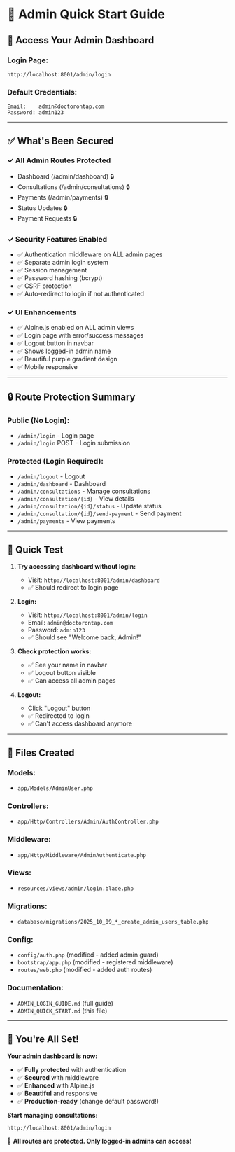 # 🚀 Admin Quick Start Guide

## 🔗 Access Your Admin Dashboard

### **Login Page:**
```
http://localhost:8001/admin/login
```

### **Default Credentials:**
```
Email:    admin@doctorontap.com
Password: admin123
```

---

## ✅ What's Been Secured

### **✓ All Admin Routes Protected**
- Dashboard (/admin/dashboard) 🔒
- Consultations (/admin/consultations) 🔒
- Payments (/admin/payments) 🔒
- Status Updates 🔒
- Payment Requests 🔒

### **✓ Security Features Enabled**
- ✅ Authentication middleware on ALL admin pages
- ✅ Separate admin login system
- ✅ Session management
- ✅ Password hashing (bcrypt)
- ✅ CSRF protection
- ✅ Auto-redirect to login if not authenticated

### **✓ UI Enhancements**
- ✅ Alpine.js enabled on ALL admin views
- ✅ Login page with error/success messages
- ✅ Logout button in navbar
- ✅ Shows logged-in admin name
- ✅ Beautiful purple gradient design
- ✅ Mobile responsive

---

## 🔒 Route Protection Summary

### **Public (No Login):**
- `/admin/login` - Login page
- `/admin/login` POST - Login submission

### **Protected (Login Required):**
- `/admin/logout` - Logout
- `/admin/dashboard` - Dashboard
- `/admin/consultations` - Manage consultations
- `/admin/consultation/{id}` - View details
- `/admin/consultation/{id}/status` - Update status
- `/admin/consultation/{id}/send-payment` - Send payment
- `/admin/payments` - View payments

---

## 🎯 Quick Test

1. **Try accessing dashboard without login:**
   - Visit: `http://localhost:8001/admin/dashboard`
   - ✅ Should redirect to login page

2. **Login:**
   - Visit: `http://localhost:8001/admin/login`
   - Email: `admin@doctorontap.com`
   - Password: `admin123`
   - ✅ Should see "Welcome back, Admin!"

3. **Check protection works:**
   - ✅ See your name in navbar
   - ✅ Logout button visible
   - ✅ Can access all admin pages

4. **Logout:**
   - Click "Logout" button
   - ✅ Redirected to login
   - ✅ Can't access dashboard anymore

---

## 📁 Files Created

### **Models:**
- `app/Models/AdminUser.php`

### **Controllers:**
- `app/Http/Controllers/Admin/AuthController.php`

### **Middleware:**
- `app/Http/Middleware/AdminAuthenticate.php`

### **Views:**
- `resources/views/admin/login.blade.php`

### **Migrations:**
- `database/migrations/2025_10_09_*_create_admin_users_table.php`

### **Config:**
- `config/auth.php` (modified - added admin guard)
- `bootstrap/app.php` (modified - registered middleware)
- `routes/web.php` (modified - added auth routes)

### **Documentation:**
- `ADMIN_LOGIN_GUIDE.md` (full guide)
- `ADMIN_QUICK_START.md` (this file)

---

## 🎊 You're All Set!

**Your admin dashboard is now:**
- ✅ **Fully protected** with authentication
- ✅ **Secured** with middleware
- ✅ **Enhanced** with Alpine.js
- ✅ **Beautiful** and responsive
- ✅ **Production-ready** (change default password!)

**Start managing consultations:**
```
http://localhost:8001/admin/login
```

🔐 **All routes are protected. Only logged-in admins can access!**

